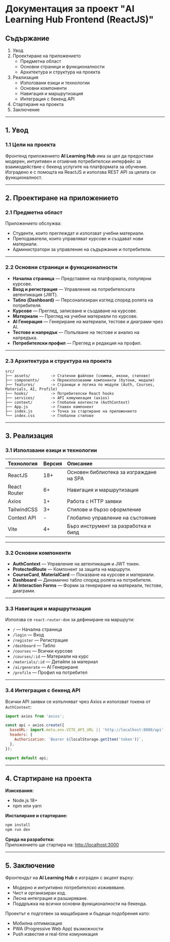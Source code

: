 
# Документация за проект "AI Learning Hub Frontend (ReactJS)"

## Съдържание
1. Увод  
2. Проектиране на приложението  
    - Предметна област  
    - Основни страници и функционалности  
    - Архитектура и структура на проекта  
3. Реализация  
    - Използвани езици и технологии  
    - Основни компоненти  
    - Навигация и маршрутизация  
    - Интеграция с бекенд API  
4. Стартиране на проекта  
5. Заключение  

---

## 1. Увод

### 1.1 Цели на проекта

Фронтенд приложението **AI Learning Hub** има за цел да предостави модерен, интуитивен и отзивчив потребителски интерфейс за взаимодействие с бекенд услугите на платформата за обучение. Изградено е с помощта на ReactJS и използва REST API за цялата си функционалност.

---

## 2. Проектиране на приложението

### 2.1 Предметна област

Приложението обслужва:
- Студенти, които преглеждат и използват учебни материали.
- Преподаватели, които управляват курсове и създават нови материали.
- Администратори за управление на съдържание и потребители.

---

### 2.2 Основни страници и функционалности

- **Начална страница** — Представяне на платформата, популярни курсове.
- **Вход и регистрация** — Управление на потребителската автентикация (JWT).
- **Табло (Dashboard)** — Персонализиран изглед според ролята на потребителя.
- **Курсове** — Преглед, записване и създаване на курсове.
- **Материали** — Преглед на учебни материали по курсове.
- **AI Генерация** — Генериране на материали, тестове и диаграми чрез AI.
- **Тестове и напредък** — Попълване на тестове и анализ на напредъка.
- **Потребителски профил** — Преглед и редакция на профил.

---

### 2.3 Архитектура и структура на проекта

```
src/
├── assets/         -> Статични файлове (снимки, икони, стилове)
├── components/     -> Переизползваеми компоненти (бутони, модали)
├── features/       -> Страници и логика по модули (Auth, Courses, Materials, AI, Profile)
├── hooks/          -> Потребителски React hooks
├── services/       -> API комуникация (axios)
├── context/        -> Глобални контексти (AuthContext)
├── App.js          -> Главен компонент
├── index.js        -> Точка за стартиране на приложението
└── index.css       -> Глобални стилове
```

---

## 3. Реализация

### 3.1 Използвани езици и технологии

| Технология | Версия | Описание |
|:---|:---|:---|
| ReactJS | 18+ | Основен библиотека за изграждане на SPA |
| React Router | 6+ | Навигация и маршрутизация |
| Axios | 1+ | Работа с HTTP заявки |
| TailwindCSS | 3+ | Стилове и бързо оформление |
| Context API | - | Глобално управление на състояние |
| Vite | 4+ | Бърз инструмент за разработка и билд |

---

### 3.2 Основни компоненти

- **AuthContext** — Управление на автентикация и JWT токен.
- **ProtectedRoute** — Компонент за защита на маршрути.
- **CourseCard**, **MaterialCard** — Показване на курсове и материали.
- **Dashboard** — Динамично табло според ролята на потребителя.
- **AI Interaction Forms** — Форми за генериране на материали, тестове, диаграми.

---

### 3.3 Навигация и маршрутизация

Използва се `react-router-dom` за дефиниране на маршрути:
- `/` — Начална страница
- `/login` — Вход
- `/register` — Регистрация
- `/dashboard` — Табло
- `/courses` — Всички курсове
- `/courses/:id` — Материали на курс
- `/materials/:id` — Детайли за материал
- `/ai/generate` — AI Генериране
- `/profile` — Профил на потребител

---

### 3.4 Интеграция с бекенд API

Всички API заявки се изпълняват чрез Axios и използват токена от `AuthContext`:

```javascript
import axios from 'axios';

const api = axios.create({
  baseURL: import.meta.env.VITE_API_URL || 'http://localhost:8080/api',
  headers: {
    Authorization: `Bearer ${localStorage.getItem('token')}`,
  },
});

export default api;
```

---

## 4. Стартиране на проекта

**Изисквания:**
- Node.js 18+
- npm или yarn

**Инсталиране и стартиране:**
```bash
npm install
npm run dev
```

**Среда на разработка:**  
Приложението ще стартира на: [http://localhost:3000](http://localhost:5173)

---

## 5. Заключение

Фронтендът на **AI Learning Hub** е изграден с акцент върху:
- Модерно и интуитивно потребителско изживяване.
- Чист и организиран код.
- Лесна интеграция и разширяване.
- Поддръжка на всички основни функционалности на бекенда.

Проектът е подготвен за мащабиране и бъдещи подобрения като:
- Мобилна оптимизация
- PWA (Progressive Web App) възможности
- Push известия и real-time комуникация